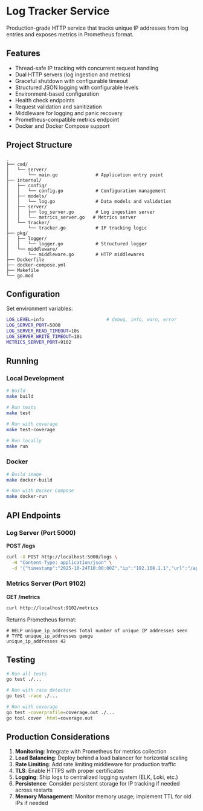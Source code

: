# Log Tracker Service

Production-grade HTTP service that tracks unique IP addresses from log entries and exposes metrics in Prometheus format.

## Features

- Thread-safe IP tracking with concurrent request handling
- Dual HTTP servers (log ingestion and metrics)
- Graceful shutdown with configurable timeout
- Structured JSON logging with configurable levels
- Environment-based configuration
- Health check endpoints
- Request validation and sanitization
- Middleware for logging and panic recovery
- Prometheus-compatible metrics endpoint
- Docker and Docker Compose support

## Project Structure


```
.
├── cmd/
│   └── server/
│       └── main.go              # Application entry point
├── internal/
│   ├── config/
│   │   └── config.go            # Configuration management
│   ├── models/
│   │   └── log.go               # Data models and validation
│   ├── server/
│   │   ├── log_server.go        # Log ingestion server
│   │   └── metrics_server.go   # Metrics server
│   └── tracker/
│       └── tracker.go           # IP tracking logic
├── pkg/
│   ├── logger/
│   │   └── logger.go            # Structured logger
│   └── middleware/
│       └── middleware.go        # HTTP middlewares
├── Dockerfile
├── docker-compose.yml
├── Makefile
└── go.mod
```

## Configuration

Set environment variables:

```bash
LOG_LEVEL=info                       # debug, info, warn, error
LOG_SERVER_PORT=5000
LOG_SERVER_READ_TIMEOUT=10s
LOG_SERVER_WRITE_TIMEOUT=10s
METRICS_SERVER_PORT=9102
```

## Running

### Local Development

```bash
# Build
make build

# Run tests
make test

# Run with coverage
make test-coverage

# Run locally
make run
```

### Docker

```bash
# Build image
make docker-build

# Run with Docker Compose
make docker-run
```

## API Endpoints

### Log Server (Port 5000)

**POST /logs**
```bash
curl -X POST http://localhost:5000/logs \
  -H "Content-Type: application/json" \
  -d '{"timestamp":"2025-10-24T10:00:00Z","ip":"192.168.1.1","url":"/api/users"}'
```

### Metrics Server (Port 9102)

**GET /metrics**
```bash
curl http://localhost:9102/metrics
```

Returns Prometheus format:
```
# HELP unique_ip_addresses Total number of unique IP addresses seen
# TYPE unique_ip_addresses gauge
unique_ip_addresses 42
```

## Testing

```bash
# Run all tests
go test ./...

# Run with race detector
go test -race ./...

# Run with coverage
go test -coverprofile=coverage.out ./...
go tool cover -html=coverage.out
```

## Production Considerations

1. **Monitoring**: Integrate with Prometheus for metrics collection
2. **Load Balancing**: Deploy behind a load balancer for horizontal scaling
3. **Rate Limiting**: Add rate limiting middleware for production traffic
4. **TLS**: Enable HTTPS with proper certificates
5. **Logging**: Ship logs to centralized logging system (ELK, Loki, etc.)
6. **Persistence**: Consider persistent storage for IP tracking if needed across restarts
7. **Memory Management**: Monitor memory usage; implement TTL for old IPs if needed
